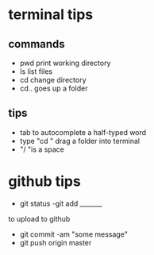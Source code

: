 # terminal tips

## commands

- pwd print working directory
- ls list files
- cd change directory
- cd.. goes up a folder

## tips

- tab to autocomplete a half-typed word
- type "cd " drag a folder into terminal
- "/ "is a space

# github tips

- git status
-git add _______

to upload to github

- git commit -am "some message"
- git push origin master